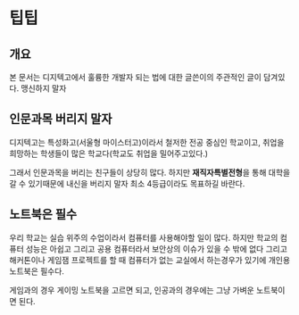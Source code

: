 # 팁팁

## 개요
본 문서는 디지텍고에서 훌륭한 개발자 되는 법에 대한 글쓴이의 주관적인 글이 담겨있다.
맹신하지 말자

## 인문과목 버리지 말자
디지텍고는 특성화고(서울형 마이스터고)이라서 철저한 전공 중심인 학교이고, 취업을 희망하는 학생들이 많은 학교다(학교도 취업을 밀어주고있다.)

그래서 인문과목을 버리는 친구들이 상당히 많다. 하지만 **재직자특별전형**을 통해 대학을 갈 수 있기때문에
내신을 버리지 말자 최소 4등급이라도 목표하길 바란다.

## 노트북은 필수
우리 학교는 실습 위주의 수업이라서 컴퓨터를 사용해야할 일이 많다. 하지만 학교의 컴퓨터 성능은 아쉽고 그리고 공용 컴퓨터라서 보안상의 이슈가 있을 수 밖에 없다
그리고 해커톤이나 게임잼 프로젝트를 할 때 컴퓨터가 없는 교실에서 하는경우가 있기에 개인용 노트북은 필수다.

게임과의 경우 게이밍 노트북을 고르면 되고, 인공과의 경우에는 그냥 가벼운 노트북이면 된다.
